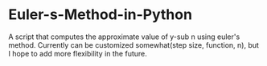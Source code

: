 # Euler-s-Method-in-Python
A script that computes the approximate value of y-sub n using euler's method. Currently can be customized somewhat(step size, function, n), but I hope to add more flexibility in the future.
